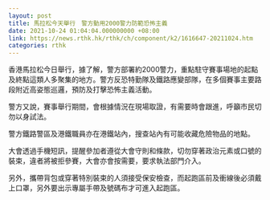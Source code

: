 ```yaml
---
layout: post
title: 馬拉松今天舉行　警方動用2000警力防範恐怖主義
date: 2021-10-24 01:04:04.000000000 +08:00
link: https://news.rthk.hk/rthk/ch/component/k2/1616647-20211024.htm
categories: rthk
---
```


香港馬拉松今日舉行，據了解，警方部署約2000警力，重點駐守賽事場地的起點及終點這類人多聚集的地方。警方反恐特勤隊及鐵路應變部隊，在多個賽事主要路段附近高姿態巡邏，預防及打擊恐怖主義活動。

警方又說，賽事舉行期間，會根據情況在現場取證，有需要時會跟進，呼籲市民切勿以身試法。

警方鐵路警區及港鐵職員亦在港鐵站內，搜查站內有可能收藏危險物品的地點。

大會透過手機短訊，提醒參加者遵從大會守則和條款，切勿穿著政治元素或口號的裝束，違者將被拒參賽，大會亦會按需要，要求執法部門介入。

另外，攜帶背包或穿著特別裝束的人須接受保安檢查，而起跑區前及衝線後必須戴上口罩，另外要出示專屬手帶及號碼布才可進入起跑區。
